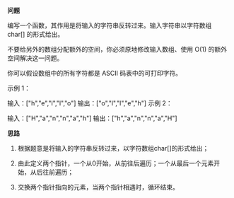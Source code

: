 ﻿**问题**

编写一个函数，其作用是将输入的字符串反转过来。输入字符串以字符数组 char[] 的形式给出。

不要给另外的数组分配额外的空间，你必须原地修改输入数组、使用 O(1) 的额外空间解决这一问题。

你可以假设数组中的所有字符都是 ASCII 码表中的可打印字符。

示例 1：

输入：["h","e","l","l","o"]
输出：["o","l","l","e","h"]
示例 2：

输入：["H","a","n","n","a","h"]
输出：["h","a","n","n","a","H"]

**思路**

1. 根据题意是将输入的字符串反转过来，以字符数组char[]的形式给出；

2. 由此定义两个指针，一个从0开始，从前往后遍历；一个从最后一个元素开始，从后往前遍历；

3. 交换两个指针指向的元素，当两个指针相遇时，循环结束。
